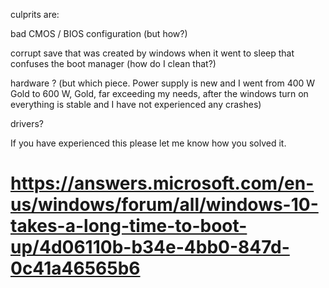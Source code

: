culprits are:


bad CMOS / BIOS configuration (but how?)

corrupt save that was created by windows when it went to sleep that confuses the boot manager (how do I clean that?)

hardware ? (but which piece. Power supply is new and I went from 400 W Gold to 600 W, Gold, far exceeding my needs, after the windows turn on everything is stable and I have not experienced any crashes)

drivers?


If you have experienced this please let me know how you solved it.


# https://answers.microsoft.com/en-us/windows/forum/all/windows-10-takes-a-long-time-to-boot-up/4d06110b-b34e-4bb0-847d-0c41a46565b6
